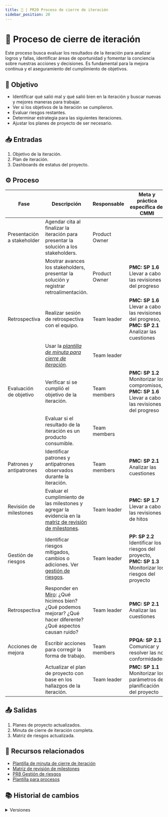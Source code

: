 ```yaml
---
title: 🦑 | PR20 Proceso de cierre de iteración
sidebar_position: 20
---
```


# 🦑 Proceso de cierre de iteración

Este proceso busca evaluar los resultados de la iteración para analizar logros y fallas, identificar áreas de oportunidad y fomentar la conciencia sobre nuestras acciones y decisiones. Es fundamental para la mejora continua y el aseguramiento del cumplimiento de objetivos.

## 🎯 Objetivo

- Identificar qué salió mal y qué salió bien en la iteración y buscar nuevas y mejores maneras para trabajar.
- Ver si los objetivos de la iteración se cumplieron.
- Evaluar riesgos restantes.
- Determinar estrategia para las siguientes iteraciones.
- Ajustar los planes de proyecto de ser necesario.

## 📥 Entradas

1. Objetivo de la iteración.
2. Plan de iteración.
3. Dashboards de estatus del proyecto.

## ⚙️ Proceso

| Fase                       | Descripción                                                                                                                                                                                                      | Responsable   | Meta y práctica específica del CMMI                                                                       |
| -------------------------- | ---------------------------------------------------------------------------------------------------------------------------------------------------------------------------------------------------------------- | ------------- | --------------------------------------------------------------------------------------------------------- |
| Presentación a stakeholder | Agendar cita al finalizar la iteración para presentar la solución a los stakeholders.                                                                                                                            | Product Owner |                                                                                                           |
|                            | Mostrar avances los stakeholders, presentar la solución y registrar retroalimentación.                                                                                                                           | Product Owner | **PMC: SP 1.6** Llevar a cabo las revisiones del progreso                                                 |
| Retrospectiva              | Realizar sesión de retrospectiva con el equipo.                                                                                                                                                                  | Team leader   | **PMC: SP 1.6** Llevar a cabo las revisiones del progreso, <br/>**PMC: SP 2.1** Analizar las cuestiones   |
|                            | Usar la _[plantilla de minuta para cierre de iteración](https://docs.google.com/document/d/1p4Vs9uLDJbLrukanRDvZcnA1uJzysstMTKZe_ogMffc/edit?usp=sharing)_.                                                      | Team leader   |                                                                                                           |
| Evaluación de objetivo     | Verificar si se cumplió el objetivo de la iteración.                                                                                                                                                             | Team members  | **PMC: SP 1.2** Monitorizar los compromisos, **PMC: SP 1.6** Llevar a cabo las revisiones del progreso    |
|                            | Evaluar si el resultado de la iteración es un producto consumible.                                                                                                                                               | Team members  |                                                                                                           |
| Patrones y antipatrones    | Identificar patrones y antipatrones observados durante la iteración.                                                                                                                                             | Team members  | **PMC: SP 2.1** Analizar las cuestiones                                                                   |
| Revisión de milestones     | Evaluar el cumplimiento de las milestones y agregar la evidencia en la [matriz de revisión de milestones](https://docs.google.com/spreadsheets/d/1ei3juQH-EVJTkKWWUHFywdmhfqlrlX1b6sznvBgwdJc/edit?usp=sharing). | Team leader   | **PMC: SP 1.7** Llevar a cabo las revisiones de hitos                                                     |
| Gestión de riesgos         | Identificar riesgos mitigados, cambios o adiciones. Ver [gestión de riesgos](https://codeandco-wiki.netlify.app/docs/procesos/PR8-gestion-riesgos).                                                              | Team leader   | **PP: SP 2.2** Identificar los riesgos del proyecto, **PMC: SP 1.3** Monitorizar los riesgos del proyecto |
| Retrospectiva              | Responder en [Miro](https://miro.com/app/board/uXjVLiydTOA=/): ¿Qué hicimos bien? ¿Qué podemos mejorar? ¿Qué hacer diferente? ¿Qué aspectos causan ruido?                                                        | Team leader   | **PMC: SP 2.1** Analizar las cuestiones                                                                   |
| Acciones de mejora         | Escribir acciones para corregir la forma de trabajo.                                                                                                                                                             | Team members  | **PPQA: SP 2.1** Comunicar y resolver las no conformidades                                                |
|                            | Actualizar el plan de proyecto con base en los hallazgos de la iteración.                                                                                                                                        | Team leader   | **PMC: SP 1.1** Monitorizar los parámetros de planificación del proyecto                                  |

## 📤 Salidas

1. Planes de proyecto actualizados.
2. Minuta de cierre de iteración completa.
3. Matriz de riesgos actualizada.

## 📎 Recursos relacionados

- [Plantilla de minuta de cierre de iteración](https://docs.google.com/document/d/1p4Vs9uLDJbLrukanRDvZcnA1uJzysstMTKZe_ogMffc/edit?usp=sharing)
- [Matriz de revisión de milestones](https://docs.google.com/spreadsheets/d/1ei3juQH-EVJTkKWWUHFywdmhfqlrlX1b6sznvBgwdJc/edit?usp=sharing)
- [PR8 Gestión de riesgos](/docs/procesos/PR8-gestion-riesgos)
- [Plantilla para procesos](/docs/next/plantillas/plantilla-procesos)

## 📚 Historial de cambios

<details>
  <summary>Versiones</summary>
  | **Versión** | **Descripción**                              | **Fecha**  | **Colaborador**     |
  | ------------------- | -------------------------------------------- | ---------- | ------------------- |
  | **1.0.0**           | Creación del proceso de cierre de iteración. | 25/04/2025 | Valeria Zúñiga      |
</details>
